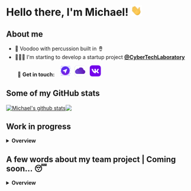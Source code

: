 # Hello there, I'm Michael! <a href="https://github.com/shashinma"><img src="https://raw.githubusercontent.com/shashinma/shashinma/master/source/wave.gif" width="30px"></a>
<!--
**shashinma/shashinma** is a ✨ _special_ ✨ repository because its `README.md` (this file) appears on your GitHub profile.

Here are some ideas to get you started:

- 🔭 I’m currently working on ...
- 🌱 I’m currently learning ...
- 👯 I’m looking to collaborate on ...
- 🤔 I’m looking for help with ...
- 💬 Ask me about ...
- 📫 How to reach me: ...
- 😄 Pronouns: ...
- ⚡ Fun fact: ...
-->
## About me
- 👹 Voodoo with percussion built in 🪘
- 🧑🏼‍💻 I'm starting to develop a startup project  **[@CyberTechLaboratory](https://github.com/CyberTechLaboratory "CyberTechLaboratory")**

⠀⠀⠀📩 **Get in touch:**
⠀[<img src='https://github.com/shashinma/shashinma/blob/main/source/telegram.png' alt='telegram' height='30'>](https://t.me/shashinma)⠀[<img src='https://github.com/shashinma/shashinma/blob/main/source/icloud.png' alt='icloud' height='30'>](mailto:shashinma@icloud.com)⠀[<img src='https://github.com/shashinma/shashinma/blob/main/source/vk.png' alt='vk' height='30'>](https://vk.com/shashinma)
</br>

## Some of my GitHub stats  ⠀
<a href="https://github.com/shashinma?tab=repositories"><img align="center" src="https://github-readme-stats.vercel.app/api?username=shashinma&show_icons=true&include_all_commits=true&theme=buefy&hide_border=true" alt="Michael's github stats" /></a><a href="https://github.com/shashinma?tab=repositories"><a href="https://github.com/shashinma?tab=repositories"><img align="center" src="https://github-readme-stats.vercel.app/api/top-langs/?username=shashinma&langs_count=8&layout=compact&hide_border=true&theme=buefy&hide=" />
</a>
</br>

## Work in progress

<details>
  <summary><strong>Overview</strong></summary>
  </br>
    <a href="https://github.com/shashinma/CSEB-macOS">
      <img align="center" src="https://github-readme-stats.vercel.app/api/pin/?username=shashinma&repo=CSEB-macOS&theme=buefy&show_owner=false" />
    </a>⠀<a href="https://github.com/shashinma/CSEB-Windows">
      <img align="center" src="https://github-readme-stats.vercel.app/api/pin/?username=shashinma&repo=CSEB-Windows&theme=buefy&show_owner=false" />
    </a>
    </br>
    </br>
    <a href="https://github.com/shashinma/VoteApp">
      <img align="center" src="https://github-readme-stats.vercel.app/api/pin/?username=shashinma&repo=VoteApp&theme=buefy&show_owner=false&" /><a href="https://github.com/shashinma/CamAI"> ⠀
      <img align="center" src="https://github-readme-stats.vercel.app/api/pin/?username=shashinma&repo=CamAI&theme=buefy&show_owner=false" />
    </a>
  </br>
</details>


## A few words about my team project | Coming soon... 😴
<details>
  <summary><strong>Overview</strong></summary>
  </br>
  
  ⠀⠀[<img src='https://github.com/shashinma/shashinma/blob/main/source/CyberTechLaboratory_WhitePlastic.png' alt='github' height='170'>](https://github.com/CyberTechLaboratory) 
  
</details>
  
<!--![Michael's github stats](https://github-readme-stats.vercel.app/api?username=shashinma) -->
